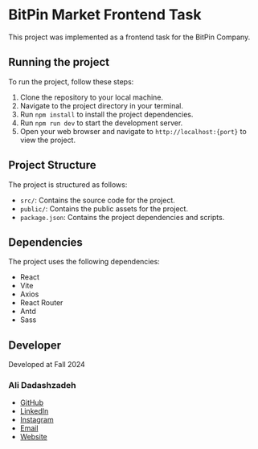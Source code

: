 # BitPin Market Frontend Task

This project was implemented as a frontend task for the BitPin Company.

## Running the project

To run the project, follow these steps:

1. Clone the repository to your local machine.
2. Navigate to the project directory in your terminal.
3. Run `npm install` to install the project dependencies.
4. Run `npm run dev` to start the development server.
5. Open your web browser and navigate to `http://localhost:{port}` to view the project.

## Project Structure

The project is structured as follows:

- `src/`: Contains the source code for the project.
- `public/`: Contains the public assets for the project.
- `package.json`: Contains the project dependencies and scripts.

## Dependencies

The project uses the following dependencies:

- React
- Vite
- Axios
- React Router
- Antd
- Sass

## Developer

Developed at Fall 2024

### Ali Dadashzadeh

- [GitHub](https://github.com/siddharth-kumar-singh)
- [LinkedIn](https://www.linkedin.com/in/dadashzadeh-ali/)
- [Instagram](https://www.instagram.com/mehrshaad.dz/)
- [Email](mailto:alidadashzadeh2079@gmail.com)
- [Website](http://mehrshaad.github.io/)
